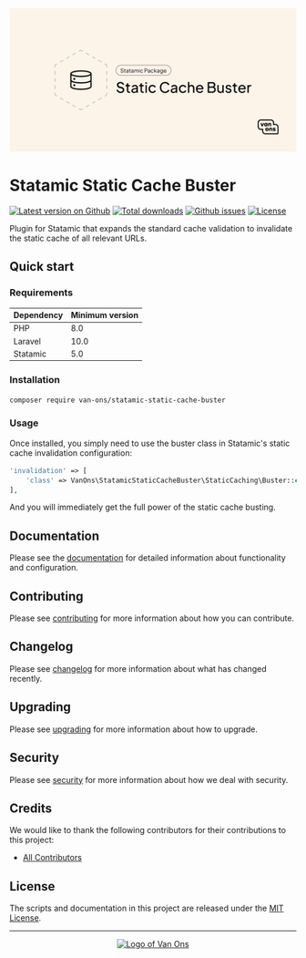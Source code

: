 <p align="center"><img src="art/social-card.png" alt="Social card of Statamic Static Cache Buster"></p>

# Statamic Static Cache Buster

[![Latest version on Github](https://img.shields.io/github/release/VanOns/statamic-static-cache-buster.svg?style=flat-square)](https://github.com/VanOns/statamic-static-cache-buster/releases)
[![Total downloads](https://img.shields.io/packagist/dt/van-ons/statamic-static-cache-buster.svg?style=flat-square)](https://packagist.org/packages/van-ons/statamic-static-cache-buster)
[![Github issues](https://img.shields.io/github/issues/VanOns/statamic-static-cache-buster?style=flat-square)](https://github.com/VanOns/statamic-static-cache-buster/issues)
[![License](https://img.shields.io/github/license/VanOns/statamic-static-cache-buster?style=flat-square)](https://github.com/VanOns/statamic-static-cache-buster/blob/main/LICENSE.md)

Plugin for Statamic that expands the standard cache validation to invalidate the static cache of all relevant URLs.

## Quick start

### Requirements

| Dependency | Minimum version |
|------------|-----------------|
| PHP        | 8.0             |
| Laravel    | 10.0            |
| Statamic   | 5.0             |

### Installation

```bash
composer require van-ons/statamic-static-cache-buster
```

### Usage

Once installed, you simply need to use the buster class in Statamic's static cache invalidation configuration:

```php
'invalidation' => [
    'class' => VanOns\StatamicStaticCacheBuster\StaticCaching\Buster::class,
],
```

And you will immediately get the full power of the static cache busting.

## Documentation

Please see the [documentation] for detailed information about functionality and configuration.

## Contributing

Please see [contributing] for more information about how you can contribute.

## Changelog

Please see [changelog] for more information about what has changed recently.

## Upgrading

Please see [upgrading] for more information about how to upgrade.

## Security

Please see [security] for more information about how we deal with security.

## Credits

We would like to thank the following contributors for their contributions to this project:

- [All Contributors][all-contributors]

## License

The scripts and documentation in this project are released under the [MIT License][license].

---

<p align="center"><a href="https://van-ons.nl/" target="_blank"><img src="https://opensource.van-ons.nl/files/cow.png" width="50" alt="Logo of Van Ons"></a></p>

[documentation]: docs

[contributing]: CONTRIBUTING.md

[changelog]: CHANGELOG.md

[upgrading]: UPGRADING.md

[security]: SECURITY.md

[email]: mailto:opensource@van-ons.nl

[all-contributors]: ../../contributors

[license]: LICENSE.md
